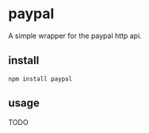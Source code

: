 paypal
======

A simple wrapper for the paypal http api.

install
------
    npm install paypal

usage
------

  TODO

